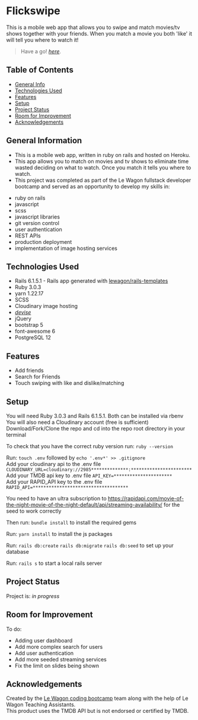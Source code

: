 # Flickswipe

This is a mobile web app that allows you to swipe and match movies/tv shows together with your friends.
When you match a movie you both 'like' it will tell you where to watch it!

> Have a go! [_here_](https://www.flickswipe.org). <!-- If you have the project hosted somewhere, include the link here. -->
## Table of Contents

- [General Info](#general-information)
- [Technologies Used](#technologies-used)
- [Features](#features)
- [Setup](#setup)
- [Project Status](#project-status)
- [Room for Improvement](#room-for-improvement)
- [Acknowledgements](#acknowledgements)

<!-- * [License](#license) -->

## General Information

- This is a mobile web app, written in ruby on rails and hosted on Heroku.
- This app allows you to match on movies and tv shows to eliminate time wasted deciding on what to watch. Once you match it tells you where to watch.
- This project was completed as part of the Le Wagon fullstack developer bootcamp and served as an opportunity to develop my skills in:

* ruby on rails
* javascript
* scss
* javascript libraries
* git version control
* user authentication
* REST APIs
* production deployment
* implementation of image hosting services

## Technologies Used

- Rails 6.1.5.1 - Rails app generated with [lewagon/rails-templates](https://github.com/lewagon/rails-templates)
- Ruby 3.0.3
- yarn 1.22.17
- SCSS
- Cloudinary image hosting
- [_devise_](https://github.com/plataformatec/devise/)
- jQuery
- bootstrap 5
- font-awesome 6
- PostgreSQL 12

## Features

- Add friends
- Search for Friends
- Touch swiping with like and dislike/matching

## Setup

You will need Ruby 3.0.3 and Rails 6.1.5.1. Both can be installed via rbenv
You will also need a Cloudinary account (free is sufficient)
Download/Fork/Clone the repo and cd into the repo root directory in your terminal

To check that you have the correct ruby version run:
`ruby --version`

Run: `touch .env` followed by `echo '.env*' >> .gitignore` <br>
Add your cloudinary api to the .env file `CLOUDINARY_URL=cloudinary://2985**************:***********************`<br>
Add your TMDB api key to .env file `API_KEY=**********************`<br>
Add your RAPID_API key to the .env file `RAPID_API=************************************`<br>

You need to have an ultra subscription to https://rapidapi.com/movie-of-the-night-movie-of-the-night-default/api/streaming-availability/
for the seed to work correctly

Then run:
`bundle install`
to install the required gems

Run:
`yarn install`
to install the js packages

Run:
`rails db:create`
`rails db:migrate`
`rails db:seed`
to set up your database

Run:
`rails s`
to start a local rails server

## Project Status

Project is: _in progress_

## Room for Improvement

To do:

- Adding user dashboard
- Add more complex search for users
- Add user authentication
- Add more seeded streaming services
- Fix the limit on slides being shown

## Acknowledgements
Created by the [Le Wagon coding bootcamp](https://www.lewagon.com) team along with the help of Le Wagon Teaching Assistants.<br>
This product uses the TMDB API but is not endorsed or certified by TMDB.
